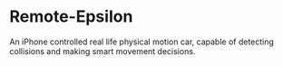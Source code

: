Remote-Epsilon
==============

An iPhone controlled real life physical motion car, capable of detecting collisions and making smart movement decisions.
